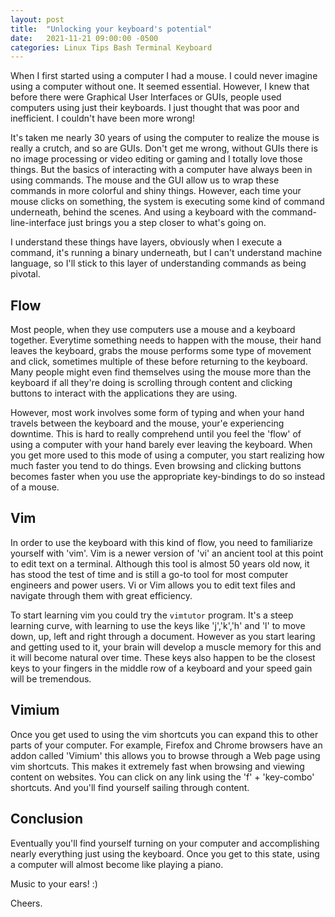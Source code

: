```yaml
---
layout: post
title:  "Unlocking your keyboard's potential"
date:   2021-11-21 09:00:00 -0500
categories: Linux Tips Bash Terminal Keyboard
---
```


When I first started using a computer I had a mouse. I could never imagine using
a computer without one. It seemed essential. However, I knew that before there
were Graphical User Interfaces or GUIs, people used computers using just their
keyboards. I just thought that was poor and inefficient. I couldn't have been
more wrong!

It's taken me nearly 30 years of using the computer to realize the mouse is
really a crutch, and so are GUIs. Don't get me wrong, without GUIs there is no
image processing or video editing or gaming and I totally love those things. But
the basics of interacting with a computer have always been in using commands.
The mouse and the GUI allow us to wrap these commands in more colorful and shiny
things. However, each time your mouse clicks on something, the system is
executing some kind of command underneath, behind the scenes. And using a
keyboard with the command-line-interface just brings you a step closer to what's
going on.

I understand these things have layers, obviously when I execute a command, it's
running a binary underneath, but I can't understand machine language, so I'll
stick to this layer of understanding commands as being pivotal.

## Flow

Most people, when they use computers use a mouse and a keyboard together.
Everytime something needs to happen with the mouse, their hand leaves the
keyboard, grabs the mouse performs some type of movement and click, sometimes
multiple of these before returning to the keyboard. Many people might even find
themselves using the mouse more than the keyboard if all they're doing is
scrolling through content and clicking buttons to interact with the applications
they are using.

However, most work involves some form of typing and when your hand travels
between the keyboard and the mouse, your'e experiencing downtime. This is hard
to really comprehend until you feel the 'flow' of using a computer with your
hand barely ever leaving the keyboard. When you get more used to this mode of
using a computer, you start realizing how much faster you tend to do things.
Even browsing and clicking buttons becomes faster when you use the appropriate
key-bindings to do so instead of a mouse.

## Vim

In order to use the keyboard with this kind of flow, you need to familiarize
yourself with 'vim'. Vim is a newer version of 'vi' an ancient tool at this
point to edit text on a terminal. Although this tool is almost 50 years old
now, it has stood the test of time and is still a go-to tool for most computer
engineers and power users. Vi or Vim allows you to edit text files and navigate
through them with great efficiency.

To start learning vim you could try the ```vimtutor``` program. It's a steep
learning curve, with learning to use the keys like 'j','k','h' and 'l' to move
down, up, left and right through a document. However as you start learing and
getting used to it, your brain will develop a muscle memory for this and it will
become natural over time. These keys also happen to be the closest keys to your
fingers in the middle row of a keyboard and your speed gain will be tremendous.

## Vimium

Once you get used to using the vim shortcuts you can expand this to other parts
of your computer. For example, Firefox and Chrome browsers have an addon called
'Vimium' this allows you to browse through a Web page using vim shortcuts. This
makes it extremely fast when browsing and viewing content on websites. You can
click on any link using the 'f' + 'key-combo' shortcuts. And you'll find
yourself sailing through content.

## Conclusion

Eventually you'll find yourself turning on your computer and accomplishing
nearly everything just using the keyboard. Once you get to this state, using a
computer will almost become like playing a piano.

Music to your ears! :)

Cheers.
